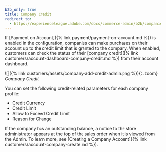 ```yaml
---
b2b_only: true
title: Company Credit
redirect_to:
  - https://experienceleague.adobe.com/docs/commerce-admin/b2b/companies/credit-company.html
---
```


If [Payment on Account]({% link payment/payment-on-account.md %}) is enabled in the configuration, companies can make purchases on their account up to the credit limit that is granted to the company.  When enabled, customers can check the status of their [company credit]({% link customers/account-dashboard-company-credit.md %}) from their account dashboard.

![]({% link customers/assets/company-add-credit-admin.png %}){: .zoom}
_Company Credit_

You can set the following credit-related parameters for each company profile:

- Credit Currency
- Credit Limit
- Allow to Exceed Credit Limit
- Reason for Change

If the company has an outstanding balance, a notice to the store administrator appears at the top of the sales order when it is viewed from the Admin. To learn more, see [Creating a Company Account]({% link customers/account-company-create.md %}).
